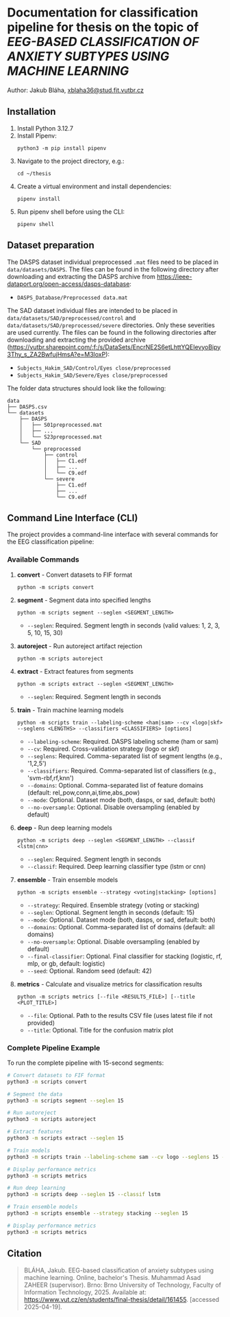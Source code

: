 # Documentation for classification pipeline for thesis on the topic of _EEG-BASED CLASSIFICATION OF ANXIETY SUBTYPES USING MACHINE LEARNING_

Author: Jakub Bláha, xblaha36@stud.fit.vutbr.cz

## Installation

1. Install Python 3.12.7
2. Install Pipenv:
   ```
   python3 -m pip install pipenv
   ```
3. Navigate to the project directory, e.g.:
   ```
   cd ~/thesis
   ```
4. Create a virtual environment and install dependencies:
   ```
   pipenv install
   ```
5. Run pipenv shell before using the CLI:
   ```
   pipenv shell
   ```

## Dataset preparation

The DASPS dataset individual preprocessed `.mat` files need to be placed in `data/datasets/DASPS`. The files can be found in the following directory after downloading and extracting the DASPS archive from https://ieee-dataport.org/open-access/dasps-database:

- `DASPS_Database/Preprocessed data.mat`

The SAD dataset individual files are intended to be placed in `data/datasets/SAD/preprocessed/control` and `data/datasets/SAD/preprocessed/severe` directories. Only these severities are used currently. The files can be found in the following directories after downloading and extracting the provided archive (https://vutbr.sharepoint.com/:f:/s/DataSets/EncrNE2S6etLhttYQEIevyoBipy3Thy_s_ZA2BwfujHmsA?e=M3loxP):

- `Subjects_Hakim_SAD/Control/Eyes close/preprocessed`
- `Subjects_Hakim_SAD/Severe/Eyes close/preprocessed`

The folder data structures should look like the following:

```
data
├── DASPS.csv
└── datasets
    ├── DASPS
    │   ├── S01preprocessed.mat
    │   ├── ...
    │   └── S23preprocessed.mat
    └── SAD
        └── preprocessed
            ├── control
            │   ├── C1.edf
            │   ├── ...
            │   └── C9.edf
            └── severe
                ├── C1.edf
                ├── ...
                └── C9.edf
```

## Command Line Interface (CLI)

The project provides a command-line interface with several commands for the EEG classification pipeline:

### Available Commands

1. **convert** - Convert datasets to FIF format
   ```
   python -m scripts convert
   ```

2. **segment** - Segment data into specified lengths
   ```
   python -m scripts segment --seglen <SEGMENT_LENGTH>
   ```
   - `--seglen`: Required. Segment length in seconds (valid values: 1, 2, 3, 5, 10, 15, 30)

3. **autoreject** - Run autoreject artifact rejection
   ```
   python -m scripts autoreject
   ```

4. **extract** - Extract features from segments
   ```
   python -m scripts extract --seglen <SEGMENT_LENGTH>
   ```
   - `--seglen`: Required. Segment length in seconds

5. **train** - Train machine learning models
   ```
   python -m scripts train --labeling-scheme <ham|sam> --cv <logo|skf> --seglens <LENGTHS> --classifiers <CLASSIFIERS> [options]
   ```
   - `--labeling-scheme`: Required. DASPS labeling scheme (ham or sam)
   - `--cv`: Required. Cross-validation strategy (logo or skf)
   - `--seglens`: Required. Comma-separated list of segment lengths (e.g., '1,2,5')
   - `--classifiers`: Required. Comma-separated list of classifiers (e.g., 'svm-rbf,rf,knn')
   - `--domains`: Optional. Comma-separated list of feature domains (default: rel_pow,conn,ai,time,abs_pow)
   - `--mode`: Optional. Dataset mode (both, dasps, or sad, default: both)
   - `--no-oversample`: Optional. Disable oversampling (enabled by default)

6. **deep** - Run deep learning models
   ```
   python -m scripts deep --seglen <SEGMENT_LENGTH> --classif <lstm|cnn>
   ```
   - `--seglen`: Required. Segment length in seconds
   - `--classif`: Required. Deep learning classifier type (lstm or cnn)

7. **ensemble** - Train ensemble models
   ```
   python -m scripts ensemble --strategy <voting|stacking> [options]
   ```
   - `--strategy`: Required. Ensemble strategy (voting or stacking)
   - `--seglen`: Optional. Segment length in seconds (default: 15)
   - `--mode`: Optional. Dataset mode (both, dasps, or sad, default: both)
   - `--domains`: Optional. Comma-separated list of domains (default: all domains)
   - `--no-oversample`: Optional. Disable oversampling (enabled by default)
   - `--final-classifier`: Optional. Final classifier for stacking (logistic, rf, mlp, or gb, default: logistic)
   - `--seed`: Optional. Random seed (default: 42)

8. **metrics** - Calculate and visualize metrics for classification results
   ```
   python -m scripts metrics [--file <RESULTS_FILE>] [--title <PLOT_TITLE>]
   ```
   - `--file`: Optional. Path to the results CSV file (uses latest file if not provided)
   - `--title`: Optional. Title for the confusion matrix plot

### Complete Pipeline Example

To run the complete pipeline with 15-second segments:

```bash
# Convert datasets to FIF format
python3 -m scripts convert

# Segment the data
python3 -m scripts segment --seglen 15

# Run autoreject
python3 -m scripts autoreject

# Extract features
python3 -m scripts extract --seglen 15

# Train models
python3 -m scripts train --labeling-scheme sam --cv logo --seglens 15 --classifiers svm-rbf,rf,knn

# Display performance metrics 
python3 -m scripts metrics

# Run deep learning
python3 -m scripts deep --seglen 15 --classif lstm

# Train ensemble models
python3 -m scripts ensemble --strategy stacking --seglen 15

# Display performance metrics 
python3 -m scripts metrics
```

## Citation

> BLÁHA, Jakub. EEG-based classification of anxiety subtypes using machine learning. Online, bachelor's Thesis. Muhammad Asad ZAHEER (supervisor). Brno: Brno University of Technology, Faculty of Information Technology, 2025. Available at: https://www.vut.cz/en/students/final-thesis/detail/161455. [accessed 2025-04-19].